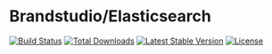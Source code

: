 # Brandstudio/Elasticsearch

<p align="left">
    <a href="https://travis-ci.org/brandstudio-kz/elasticsearch"><img src="https://travis-ci.org/brandstudio-kz/elasticsearch.svg" alt="Build Status"></a>
    <a href="https://packagist.org/packages/brandstudio/elasticsearch"><img src="https://poser.pugx.org/brandstudio/elasticsearch/d/total.svg" alt="Total Downloads"></a>
    <a href="https://packagist.org/packages/brandstudio/elasticsearch"><img src="https://poser.pugx.org/brandstudio/elasticsearch/v/stable.svg" alt="Latest Stable Version"></a>
    <a href="https://packagist.org/packages/brandstudio/elasticsearch"><img src="https://poser.pugx.org/brandstudio/elasticsearch/license.svg" alt="License"></a>
</p>
